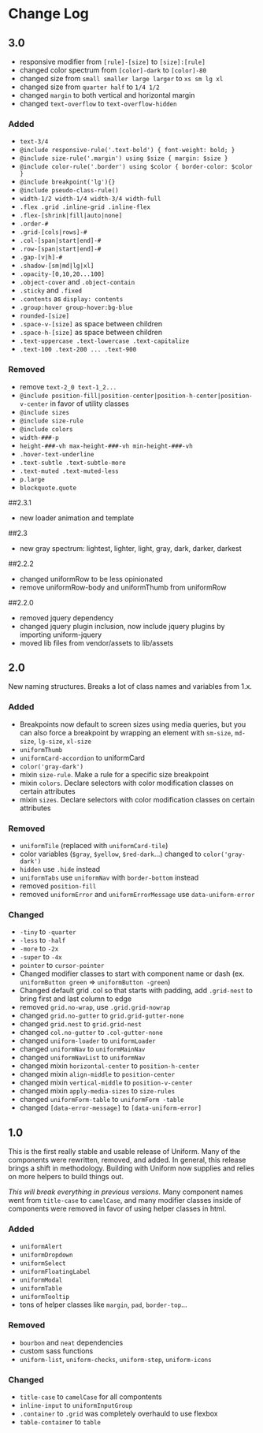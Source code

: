 # Change Log

## 3.0
- responsive modifier from `[rule]-[size]` to `[size]:[rule]`
- changed color spectrum from `[color]-dark` to `[color]-80`
- changed size from `small smaller large larger` to `xs sm lg xl`
- changed size from `quarter half` to `1/4 1/2`
- changed `margin` to both vertical and horizontal margin
- changed `text-overflow` to `text-overflow-hidden`

### Added
- `text-3/4`
- `@include responsive-rule('.text-bold') { font-weight: bold; }`
- `@include size-rule('.margin') using $size { margin: $size }`
- `@include color-rule('.border') using $color { border-color: $color }`
- `@include breakpoint('lg'){}`
- `@include pseudo-class-rule()`
- `width-1/2 width-1/4 width-3/4 width-full`
- `.flex .grid .inline-grid .inline-flex`
- `.flex-[shrink|fill|auto|none]`
- `.order-#`
- `.grid-[cols|rows]-#`
- `.col-[span|start|end]-#`
- `.row-[span|start|end]-#`
- `.gap-[v|h]-#`
- `.shadow-[sm|md|lg|xl]`
- `.opacity-[0,10,20...100]`
- `.object-cover` and `.object-contain`
- `.sticky` and `.fixed`
- `.contents` as `display: contents`
- `.group:hover group-hover:bg-blue`
- `rounded-[size]`
- `.space-v-[size]` as space between children
- `.space-h-[size]` as space between children
- `.text-uppercase .text-lowercase .text-capitalize`
- `.text-100 .text-200 ... .text-900`

### Removed
- remove `text-2_0 text-1_2...`
- `@include position-fill|position-center|position-h-center|position-v-center` in favor of utility classes
- `@include sizes`
- `@include size-rule`
- `@include colors`
- `width-###-p`
- `height-###-vh max-height-###-vh min-height-###-vh`
- `.hover-text-underline`
- `.text-subtle .text-subtle-more`
- `.text-muted .text-muted-less`
- `p.large`
- `blockquote.quote`

##2.3.1
- new loader animation and template

##2.3
- new gray spectrum: lightest, lighter, light, gray, dark, darker, darkest

##2.2.2
- changed uniformRow to be less opinionated
- remove uniformRow-body and uniformThumb from uniformRow

##2.2.0
- removed jquery dependency
- changed jquery plugin inclusion, now include jquery plugins by importing uniform-jquery
- moved lib files from vendor/assets to lib/assets


## 2.0
New naming structures. Breaks a lot of class names and variables from 1.x.

### Added
- Breakpoints now default to screen sizes using media queries, but you can also force a breakpoint by wrapping an element with `sm-size`, `md-size`, `lg-size`, `xl-size`
- `uniformThumb`
- `uniformCard-accordion` to uniformCard
- `color('gray-dark')`
- mixin `size-rule`. Make a rule for a specific size breakpoint
- mixin `colors`. Declare selectors with color modification classes on certain attributes
- mixin `sizes`. Declare selectors with color modification classes on certain attributes

### Removed
- `uniformTile` (replaced with `uniformCard-tile`)
- color variables (`$gray`, `$yellow`, `$red-dark`...) changed to `color('gray-dark')`
- `hidden` use `.hide` instead
- `uniformTabs` use `uniformNav` with `border-bottom` instead
- removed `position-fill`
- removed `uniformError` and `uniformErrorMessage` use `data-uniform-error`

### Changed
- `-tiny` to `-quarter`
- `-less` to `-half`
- `-more` to `-2x`
- `-super` to `-4x`
- `pointer` to `cursor-pointer`
- Changed modifier classes to start with component name or dash (ex. `uniformButton green` => `uniformButton -green`)
- Changed default grid .col so that starts with padding, add `.grid-nest` to bring first and last column to edge
- removed `grid.no-wrap`, use `.grid.grid-nowrap`
- changed `grid.no-gutter` to `grid.grid-gutter-none`
- changed `grid.nest` to `grid.grid-nest`
- changed `col.no-gutter` to `.col-gutter-none`
- changed `uniform-loader` to `uniformLoader`
- changed `uniformNav` to `uniformMainNav`
- changed `uniformNavList` to `uniformNav`
- changed mixin `horizontal-center` to `position-h-center`
- changed mixin `align-middle` to `position-center`
- changed mixin `vertical-middle` to `position-v-center`
- changed mixin `apply-media-sizes` to `size-rules`
- changed `uniformForm-table` to `uniformForm -table`
- changed `[data-error-message]` to `[data-uniform-error]`


## 1.0
This is the first really stable and usable release of Uniform. Many of the components were rewritten, removed, and added. In general, this release brings a shift in methodology. Building with Uniform now supplies and relies on more helpers to build things out.

*This will break everything in previous versions.* Many component names went from `title-case` to `camelCase`, and many modifier classes inside of components were removed in favor of using helper classes in html.

### Added
- `uniformAlert`
- `uniformDropdown`
- `uniformSelect`
- `uniformFloatingLabel`
- `uniformModal`
- `uniformTable`
- `uniformTooltip`
- tons of helper classes like `margin`, `pad`, `border-top`...

### Removed
- `bourbon` and `neat` dependencies
- custom sass functions
- `uniform-list`, `uniform-checks`, `uniform-step`, `uniform-icons`

### Changed
- `title-case` to `camelCase` for all compontents
- `inline-input` to `uniformInputGroup`
- `.container` to `.grid` was completely overhauld to use flexbox
- `table-container` to `table`
